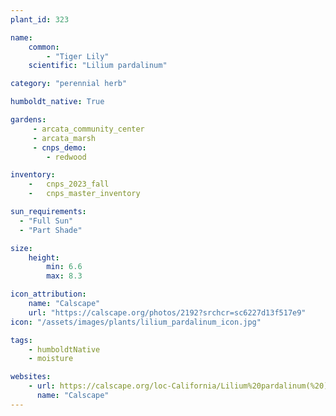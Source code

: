 ```yaml
---
plant_id: 323 

name: 
    common: 
        - "Tiger Lily"  
    scientific: "Lilium pardalinum"  

category: "perennial herb"

humboldt_native: True

gardens: 
     - arcata_community_center
     - arcata_marsh
     - cnps_demo:
        - redwood

inventory: 
    -   cnps_2023_fall
    -   cnps_master_inventory

sun_requirements:
  - "Full Sun"
  - "Part Shade"

size:
    height: 
        min: 6.6 
        max: 8.3

icon_attribution: 
    name: "Calscape"
    url: "https://calscape.org/photos/2192?srchcr=sc6227d13f517e9"
icon: "/assets/images/plants/lilium_pardalinum_icon.jpg"

tags: 
    - humboldtNative
    - moisture

websites:
    - url: https://calscape.org/loc-California/Lilium%20pardalinum(%20) 
      name: "Calscape"
---
```

